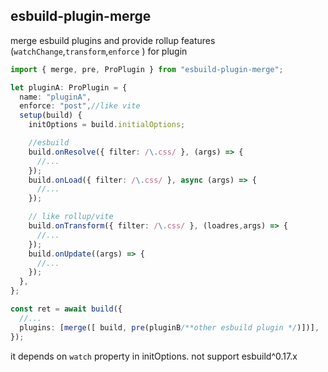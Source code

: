 ## esbuild-plugin-merge

merge esbuild plugins and provide rollup features (`watchChange`,`transform`,`enforce` ) for plugin

```ts
import { merge, pre, ProPlugin } from "esbuild-plugin-merge";

let pluginA: ProPlugin = {
  name: "pluginA",
  enforce: "post",//like vite
  setup(build) {
    initOptions = build.initialOptions;

    //esbuild
    build.onResolve({ filter: /\.css/ }, (args) => {
      //...
    });
    build.onLoad({ filter: /\.css/ }, async (args) => {
      //...
    });

    // like rollup/vite
    build.onTransform({ filter: /\.css/ }, (loadres,args) => {
      //...
    });
    build.onUpdate((args) => {
      //...
    });
  },
};

const ret = await build({
  //...
  plugins: [merge([ build, pre(pluginB/**other esbuild plugin */)])],
});
```


 it depends on `watch` property in initOptions.
 not support esbuild^0.17.x
